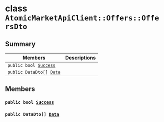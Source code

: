 # class `AtomicMarketApiClient::Offers::OffersDto` 

## Summary

 Members                        | Descriptions                                
--------------------------------|---------------------------------------------
`public bool `[`Success`](#class_atomic_market_api_client_1_1_offers_1_1_offers_dto_1a506fb037fbb6bfe8f254c021a2c3cfac) | 
`public DataDto[] `[`Data`](#class_atomic_market_api_client_1_1_offers_1_1_offers_dto_1a6ed89521b3da4f30d2ab82c36d0afd13) | 

## Members

### `public bool `[`Success`](#class_atomic_market_api_client_1_1_offers_1_1_offers_dto_1a506fb037fbb6bfe8f254c021a2c3cfac) 

### `public DataDto[] `[`Data`](#class_atomic_market_api_client_1_1_offers_1_1_offers_dto_1a6ed89521b3da4f30d2ab82c36d0afd13) 

